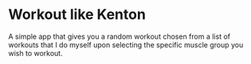 # Workout like Kenton
A simple app that gives you a random workout chosen from a list of workouts that I do myself upon selecting the specific muscle group you wish to workout.

